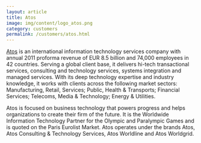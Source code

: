 ```yaml
---
layout: article
title: Atos
image: img/content/logo_atos.png
category: customers
permalink: /customers/atos.html
---
```


[Atos](http://atos.net) is an international information technology services company with annual 2011 proforma revenue of EUR 8.5 billion and 74,000 employees in 42 countries. Serving a global client base, it delivers hi-tech transactional services, consulting and technology services, systems integration and managed services. With its deep technology expertise and industry knowledge, it works with clients across the following market sectors: Manufacturing, Retail, Services; Public, Health & Transports; Financial Services; Telecoms, Media & Technology; Energy & Utilities.

Atos is focused on business technology that powers progress and helps organizations to create their firm of the future. It is the Worldwide Information Technology Partner for the Olympic and Paralympic Games and is quoted on the Paris Eurolist Market. Atos operates under the brands Atos, Atos Consulting & Technology Services, Atos Worldline and Atos Worldgrid.
